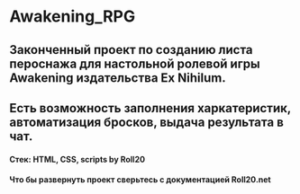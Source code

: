 # Awakening_RPG

## Законченный проект по созданию листа пероснажа для настольной ролевой игры Awakening издательства Ex Nihilum.
## Есть возможность заполнения харкатеристик, автоматизация бросков, выдача результата в чат.
#### Стек: HTML, CSS, scripts by Roll20
#### Что бы развернуть проект сверьтесь с документацией Roll20.net
